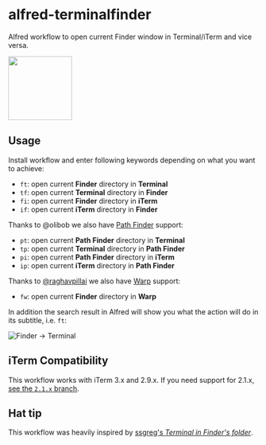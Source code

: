 # alfred-terminalfinder

Alfred workflow to open current Finder window in Terminal/iTerm and vice versa.

<img src="https://raw.github.com/LeEnno/alfred-terminalfinder/master/tf_icon_sm.png" width="128" height="128">

## Usage

Install workflow and enter following keywords depending on what you want to achieve:

- `ft`: open current **Finder** directory in **Terminal**
- `tf`: open current **Terminal** directory in **Finder**
- `fi`: open current **Finder** directory in **iTerm**
- `if`: open current **iTerm** directory in **Finder**

Thanks to @olibob we also have [Path Finder](http://www.cocoatech.com/ "Path Finder 6 by Cocoatech") support:

- `pt`: open current **Path Finder** directory in **Terminal**
- `tp`: open current **Terminal** directory in **Path Finder**
- `pi`: open current **Path Finder** directory in **iTerm**
- `ip`: open current **iTerm** directory in **Path Finder**

Thanks to [@raghavpillai](https://github.com/raghavpillai) we also have [Warp](https://www.warp.dev) support:

- `fw`: open current **Finder** directory in **Warp**

In addition the search result in Alfred will show you what the action will do in its subtitle, i.e. `ft`:

![Finder → Terminal](https://raw.github.com/LeEnno/alfred-terminalfinder/master/screenshot_ft.png)

## iTerm Compatibility

This workflow works with iTerm 3.x and 2.9.x. If you need support for 2.1.x, [see the `2.1.x` branch](https://github.com/LeEnno/alfred-terminalfinder/tree/2.1.x "LeEnno/alfred-terminalfinder at 2.1.x").

## Hat tip

This workflow was heavily inspired by [ssgreg's *Terminal in Finder's folder*](https://github.com/ssgreg/AlfredWorkflows/ "ssgreg/AlfredWorkflows · GitHub").

